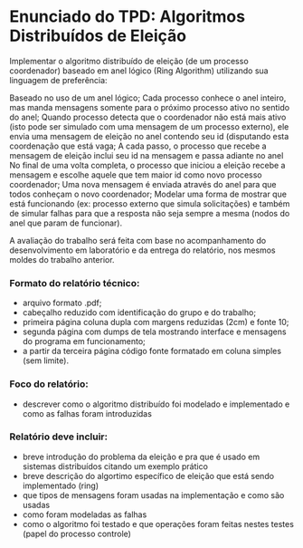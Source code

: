 # Enunciado do TPD: Algoritmos Distribuídos de Eleição

Implementar o algoritmo distribuído de eleição (de um processo coordenador) baseado em anel lógico (Ring Algorithm) utilizando sua linguagem de preferência:

Baseado no uso de um anel lógico;
Cada processo conhece o anel inteiro, mas manda mensagens somente para o próximo processo ativo no sentido do anel;
Quando processo detecta que o coordenador não está mais ativo (isto pode ser simulado com uma mensagem de um processo externo), ele envia uma mensagem de eleição no anel contendo seu id (disputando esta coordenação que está vaga;
A cada passo, o processo que recebe a mensagem de eleição inclui seu id na mensagem e passa adiante no anel
No final de uma volta completa, o processo que iniciou a eleição recebe a mensagem e escolhe aquele que tem maior id como novo processo coordenador;
Uma nova mensagem é enviada através do anel para que todos conheçam o novo coordenador;
Modelar uma forma de mostrar que está funcionando (ex: processo externo que simula solicitações) e também de simular falhas para que a resposta não seja sempre a mesma (nodos do anel que param de funcionar).

A avaliação do trabalho será feita com base no acompanhamento do desenvolvimento em laboratório e da entrega do relatório, nos mesmos moldes do trabalho anterior.

### Formato do relatório técnico:

- arquivo formato .pdf;
- cabeçalho reduzido com identificação do grupo e do trabalho;
- primeira página coluna dupla com margens reduzidas (2cm) e fonte 10;
- segunda página com dumps de tela mostrando interface e mensagens do programa em funcionamento;
- a partir da terceira página código fonte formatado em coluna simples (sem limite).

### Foco do relatório:

- descrever como o algoritmo distribuído foi modelado e implementado e como as falhas foram introduzidas

### Relatório deve incluir:

- breve introdução do problema da eleição e pra que é usado em sistemas distribuídos citando um exemplo prático
- breve descrição do algortimo específico de eleição que está sendo implementado (ring)
- que tipos de mensagens foram usadas na implementação e como são usadas
- como foram modeladas as falhas
- como o algoritmo foi testado e que operações foram feitas nestes testes (papel do processo controle)